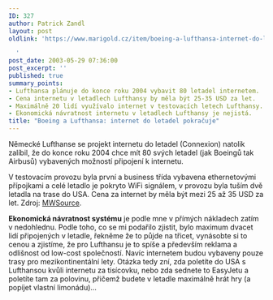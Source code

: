 ```yaml
---
ID: 327
author: Patrick Zandl
layout: post
oldlink: 'https://www.marigold.cz/item/boeing-a-lufthansa-internet-do-letadel-pokracuje

  '
post_date: 2003-05-29 07:36:00
post_excerpt: ''
published: true
summary_points:
- Lufthansa plánuje do konce roku 2004 vybavit 80 letadel internetem.
- Cena internetu v letadlech Lufthansy by měla být 25-35 USD za let.
- Maximálně 20 lidí využívalo internet v testovacích letech Lufthansy.
- Ekonomická návratnost internetu v letadlech Lufthansy je nejistá.
title: "Boeing a Lufthansa: internet do letadel pokračuje"
---
```


<p>
Německé Lufthanse se projekt internetu do letadel (Connexion) natolik zalíbil, že do konce roku 2004 chce mít 80 svých letadel (jak Boeingů tak Airbusů) vybavených možností připojení k internetu. </p>

<p>
V testovacím provozu byla první a business třída vybavena ethernetovými přípojkami a celé letadlo je pokryto WiFi signálem, v provozu byla tuším dvě letadla na trase do USA. Cena za internet by měla být mezi 25 až 35 USD za let. Zdroj: <A href="http://seattletimes.nwsource.com/html/businesstechnology/134830929_boeingnet28.html" target=_blank>MWSource</A>.</p>

<p>
<STRONG>Ekonomická návratnost systému</STRONG> je podle mne v přímých nákladech zatím v nedohlednu. Podle toho, co se mi podařilo zjistit, bylo maximum dvacet lidí připojených v letadle, řekněme že to půjde na třicet, vynásobte si to cenou a zjistíme, že pro Lufthansu je to spíše a především reklama a odlišnost od low-cost společností. Navíc internetem budou vybaveny pouze trasy pro mezikontinentální lety. Otázka tedy zní, zda poletíte do USA s Lufthansou kvůli internetu za tisícovku, nebo zda sednete to EasyJetu a poletíte tam za polovinu, přičemž budete v letadle maximálně hrát hry (a popíjet vlastní limonádu)...</p>